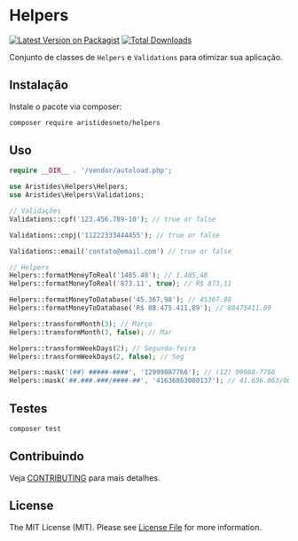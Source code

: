 # Helpers

[![Latest Version on Packagist](https://img.shields.io/packagist/v/aristidesneto/helpers)](https://packagist.org/packages/aristidesneto/helpers)
[![Total Downloads](https://img.shields.io/packagist/dt/aristidesneto/helpers)](https://packagist.org/packages/aristidesneto/helpers)


Conjunto de classes de `Helpers` e `Validations` para otimizar sua aplicação.

## Instalação

Instale o pacote via composer:

```bash
composer require aristidesneto/helpers
```

## Uso

```php
require __DIR__ . '/vendor/autoload.php';

use Aristides\Helpers\Helpers;
use Aristides\Helpers\Validations;

// Validações
Validations::cpf('123.456.789-10'); // true or false

Validations::cnpj('11222333444455'); // true or false

Validations::email('contato@email.com') // true or false

// Helpers
Helpers::formatMoneyToReal('1485.48'); // 1.485,48
Helpers::formatMoneyToReal('873.11', true); // R$ 873,11

Helpers::formatMoneyToDatabase('45.367,98'); // 45367.98
Helpers::formatMoneyToDatabase('R$ 88.475.411,89'); // 88475411.89

Helpers::transformMonth(3); // Março
Helpers::transformMonth(3, false); // Mar

Helpers::transformWeekDays(2); // Segunda-feira
Helpers::transformWeekDays(2, false); // Seg

Helpers::mask('(##) #####-####', '12999887766'); // (12) 99988-7766
Helpers::mask('##.###.###/####-##', '41636863000137'); // 41.636.863/0001-37
```

## Testes

```bash
composer test
```

## Contribuindo

Veja [CONTRIBUTING](.github/CONTRIBUTING.md) para mais detalhes.

## License

The MIT License (MIT). Please see [License File](LICENSE.md) for more information.
